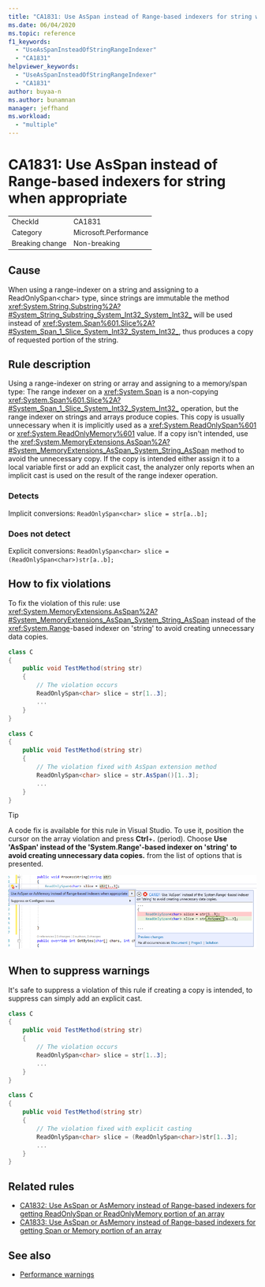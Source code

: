 ```yaml
---
title: "CA1831: Use AsSpan instead of Range-based indexers for string when appropriate"
ms.date: 06/04/2020
ms.topic: reference
f1_keywords:
  - "UseAsSpanInsteadOfStringRangeIndexer"
  - "CA1831"
helpviewer_keywords:
  - "UseAsSpanInsteadOfStringRangeIndexer"
  - "CA1831"
author: buyaa-n
ms.author: bunamnan
manager: jeffhand
ms.workload:
  - "multiple"
---
```

# CA1831: Use AsSpan instead of Range-based indexers for string when appropriate

|||
|-|-|
|CheckId|CA1831|
|Category|Microsoft.Performance|
|Breaking change|Non-breaking|

## Cause

When using a range-indexer on a string and assigning to a ReadOnlySpan&lt;char&gt; type, since strings are immutable the method <xref:System.String.Substring%2A?#System_String_Substring_System_Int32_System_Int32_> will be used instead of <xref:System.Span%601.Slice%2A?#System_Span_1_Slice_System_Int32_System_Int32_>, thus produces a copy of requested portion of the string.

## Rule description

Using a range-indexer on string or array and assigning to a memory/span type: The range indexer on a <xref:System.Span> is a non-copying <xref:System.Span%601.Slice%2A?#System_Span_1_Slice_System_Int32_System_Int32_> operation, but the range indexer on strings and arrays produce copies. This copy is usually unnecessary when it is implicitly used as a <xref:System.ReadOnlySpan%601> or <xref:System.ReadOnlyMemory%601> value. If a copy isn't intended, use the <xref:System.MemoryExtensions.AsSpan%2A?#System_MemoryExtensions_AsSpan_System_String_AsSpan> method to avoid the unnecessary copy. If the copy is intended either assign it to a local variable first or add an explicit cast, the analyzer only reports when an implicit cast is used on the result of the range indexer operation.

### Detects

Implicit conversions:
`ReadOnlySpan<char> slice = str[a..b];`

### Does not detect

Explicit conversions:
`ReadOnlySpan<char> slice = (ReadOnlySpan<char>)str[a..b];`

## How to fix violations

To fix the violation of this rule: use <xref:System.MemoryExtensions.AsSpan%2A?#System_MemoryExtensions_AsSpan_System_String_AsSpan> instead of the <xref:System.Range>-based indexer on 'string' to avoid creating unnecessary data copies.

```csharp
class C
{
    public void TestMethod(string str)
	{
        // The violation occurs
        ReadOnlySpan<char> slice = str[1..3];
		...
	}
}
```

```csharp
class C
{
	public void TestMethod(string str)
	{
        // The violation fixed with AsSpan extension method
        ReadOnlySpan<char> slice = str.AsSpan()[1..3];
		...
	}
}
```

> [!TIP]
> A code fix is available for this rule in Visual Studio. To use it, position the cursor on the array violation and press **Ctrl**+**.** (period). Choose **Use 'AsSpan' instead of the 'System.Range'-based indexer on 'string' to avoid creating unnecessary data copies.** from the list of options that is presented.
>
> ![Code fix for CA1831 - Use AsSpan instead of Range-based indexers when appropriate](media/CA1831-codefix.png)

## When to suppress warnings

It's safe to suppress a violation of this rule if creating a copy is intended, to suppress can simply add an explicit cast.

```csharp
class C
{
    public void TestMethod(string str)
	{
        // The violation occurs
        ReadOnlySpan<char> slice = str[1..3];
		...
	}
}
```

```csharp
class C
{
    public void TestMethod(string str)
	{
        // The violation fixed with explicit casting
        ReadOnlySpan<char> slice = (ReadOnlySpan<char>)str[1..3];
		...
	}
}
```

## Related rules

- [CA1832: Use AsSpan or AsMemory instead of Range-based indexers for getting ReadOnlySpan or ReadOnlyMemory portion of an array](ca1832.md)
- [CA1833: Use AsSpan or AsMemory instead of Range-based indexers for getting Span or Memory portion of an array](ca1833.md)

## See also

- [Performance warnings](../code-quality/performance-warnings.md)
